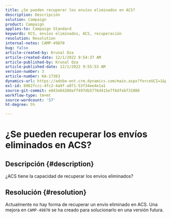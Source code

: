 ```yaml
---
title: ¿Se pueden recuperar los envíos eliminados en ACS?
description: Descripción
solution: Campaign
product: Campaign
applies-to: Campaign Standard
keywords: KCS, envíos eliminados, ACS, recuperación
resolution: Resolution
internal-notes: CAMP-49870
bug: false
article-created-by: Krunal Oza
article-created-date: 12/1/2022 9:54:37 AM
article-published-by: Krunal Oza
article-published-date: 12/1/2022 9:55:53 AM
version-number: 3
article-number: KA-17363
dynamics-url: https://adobe-ent.crm.dynamics.com/main.aspx?forceUCI=1&pagetype=entityrecord&etn=knowledgearticle&id=2f0d6c27-5e71-ed11-9561-6045bd006a22
exl-id: 8962fccc-4fc2-4a9f-a071-53f34ee4e1a1
source-git-commit: e843e64208aff497db5776d415e7f6dfebf31086
workflow-type: tm+mt
source-wordcount: '57'
ht-degree: 5%

---
```


# ¿Se pueden recuperar los envíos eliminados en ACS?

## Descripción {#description}


¿ACS tiene la capacidad de recuperar los envíos eliminados?


## Resolución {#resolution}


Actualmente no hay forma de recuperar un envío eliminado en ACS. Una mejora en `CAMP-49870` se ha creado para solucionarlo en una versión futura.
